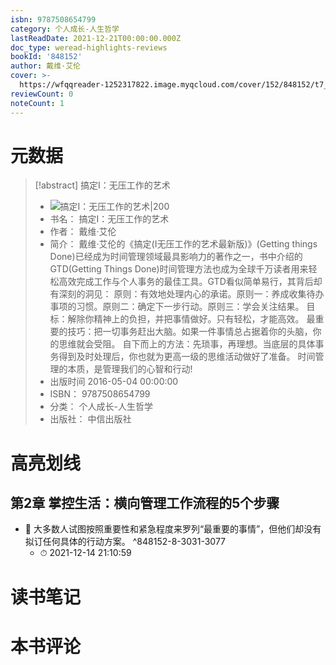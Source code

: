 ```yaml
---
isbn: 9787508654799
category: 个人成长-人生哲学
lastReadDate: 2021-12-21T00:00:00.000Z
doc_type: weread-highlights-reviews
bookId: '848152'
author: 戴维·艾伦
cover: >-
  https://wfqqreader-1252317822.image.myqcloud.com/cover/152/848152/t7_848152.jpg
reviewCount: 0
noteCount: 1
---
```

# 元数据
> [!abstract] 搞定Ⅰ：无压工作的艺术
> - ![ 搞定Ⅰ：无压工作的艺术|200](https://wfqqreader-1252317822.image.myqcloud.com/cover/152/848152/t7_848152.jpg)
> - 书名： 搞定Ⅰ：无压工作的艺术
> - 作者： 戴维·艾伦
> - 简介： 戴维·艾伦的《搞定(Ⅰ无压工作的艺术最新版)》(Getting things Done)已经成为时间管理领域最具影响力的著作之一，书中介绍的GTD(Getting Things Done)时间管理方法也成为全球千万读者用来轻松高效完成工作与个人事务的最佳工具。GTD看似简单易行，其背后却有深刻的洞见： 原则：有效地处理内心的承诺。原则一：养成收集待办事项的习惯。原则二：确定下一步行动。原则三：学会关注结果。 目标：解除你精神上的负担，并把事情做好。只有轻松，才能高效。 最重要的技巧：把一切事务赶出大脑。如果一件事情总占据着你的头脑，你的思维就会受阻。 自下而上的方法：先琐事，再理想。当底层的具体事务得到及时处理后，你也就为更高一级的思维活动做好了准备。 时间管理的本质，是管理我们的心智和行动!
> - 出版时间 2016-05-04 00:00:00
> - ISBN： 9787508654799
> - 分类： 个人成长-人生哲学
> - 出版社： 中信出版社

# 高亮划线

## 第2章 掌控生活：横向管理工作流程的5个步骤


- 📌 大多数人试图按照重要性和紧急程度来罗列“最重要的事情”，但他们却没有拟订任何具体的行动方案。 ^848152-8-3031-3077
    - ⏱ 2021-12-14 21:10:59 
# 读书笔记

# 本书评论
